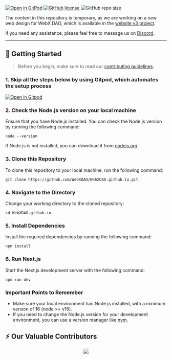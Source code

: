 [![Open in GitPod](https://img.shields.io/badge/Gitpod-Ready--to--Code-blue?logo=gitpod)](https://gitpod.io/#https://github.com/WebXDAO/WebXDAO.github.io)
[![GitHub license](https://img.shields.io/badge/license-MIT-blue.svg)](https://github.com/WebXDAO/WebXDAO.github.io/blob/master/LICENSE)
![GitHub repo size](https://img.shields.io/github/repo-size/WebXDAO/WebXDAO.github.io)

The content in this repository is temporary, as we are working on a new web design for WebX DAO, which is available in the [website v3 project](https://github.com/orgs/WebXDAO/projects/9). 

If you need any assistance, please feel free to message us on [Discord](https://discord.webxdao.xyz/).

---

## 🚀 Getting Started

> Before you begin, make sure to read our [contributing guidelines](https://github.com/WebXDAO/WebXDAO.github.io/blob/main/CONTRIBUTING.md).

### 1. Skip all the steps below by using Gitpod, which automates the setup process

[![Open in Gitpod](https://gitpod.io/button/open-in-gitpod.svg)](https://gitpod.io/#https://github.com/WebXDAO/WebXDAO.github.io)

### 2. Check the Node.js version on your local machine

Ensure that you have Node.js installed. You can check the Node.js version by running the following command:

```
node --version
```
If Node.js is not installed, you can download it from [nodejs.org](https://nodejs.org/en).

### 3. Clone this Repository

To clone this repository to your local machine, run the following command:

```
git clone https://github.com/WebXDAO/WebXDAO.github.io.git
```

### 4. Navigate to the Directory

Change your working directory to the cloned repository:

```
cd WebXDAO.github.io
```

### 5. Install Dependencies

Install the required dependencies by running the following command:

```
npm install
```

### 6. Run Next.js

Start the Next.js development server with the following command:

```
npm run dev
```

### Important Points to Remember
- Make sure your local environment has Node.js installed, with a minimum version of 16 (node >= v16).
- If you need to change the Node.js version for your development environment, you can use a version manager like [nvm](https://github.com/nvm-sh/nvm).

## ⚡ Our Valuable Contributors

<p align="center"><a href="https://github.com/WebXDAO/WebXDAO.github.io/graphs/contributors">
  <img src="https://contributors-img.web.app/image?repo=WebXDAO/WebXDAO.github.io" />
</a></p>
